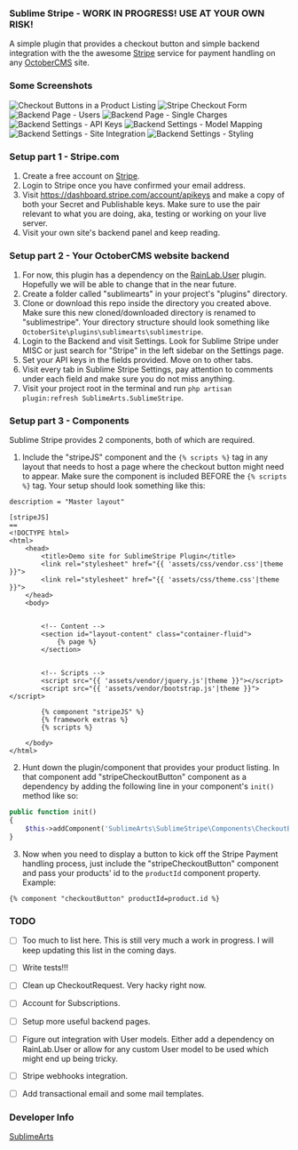 ### Sublime Stripe - WORK IN PROGRESS! USE AT YOUR OWN RISK!
A simple plugin that provides a checkout button and simple backend integration with the the awesome [Stripe](https://stripe.com/) service for payment handling on any [OctoberCMS](https://octobercms.com/) site.

### Some Screenshots
![Checkout Buttons in a Product Listing](/assets/images/01-frontend-checkout-button.png?raw=true "Checkout Buttons in a Product Listing")
![Stripe Checkout Form](/assets/images/02-frontend-checkout-form-open.png?raw=true "Stripe Checkout Form")
![Backend Page - Users](/assets/images/03-backend-page-users.png?raw=true "The modified Users page with Stripe related columns")
![Backend Page - Single Charges](/assets/images/04-backend-page-single-charges.png?raw=true "Stripe individual payments")
![Backend Settings - API Keys](/assets/images/05-backend-settings-api-keys.png?raw=true "Backend Settings - Stripe API Keys")
![Backend Settings - Model Mapping](/assets/images/06-backend-settings-model-mappings.png?raw=true "Backend Settings - Model Mapping")
![Backend Settings - Site Integration](/assets/images/07-backend-settings-site-integration.png?raw=true "Backend Settings - Site Integration")
![Backend Settings - Styling](/assets/images/08-backend-settings-styling.png?raw=true "Backend Settings - Styling")


### Setup part 1 - Stripe.com
1. Create a free account on [Stripe](https://stripe.com/).
2. Login to Stripe once you have confirmed your email address.
3. Visit https://dashboard.stripe.com/account/apikeys and make a copy of both your Secret and Publishable keys. Make sure to use the pair relevant to what you are doing, aka, testing or working on your live server.
4. Visit your own site's backend panel and keep reading.

### Setup part 2 - Your OctoberCMS website backend
1. For now, this plugin has a dependency on the [RainLab.User](https://github.com/rainlab/user-plugin) plugin. Hopefully we will be able to change that in the near future.
2. Create a folder called "sublimearts" in your project's "plugins" directory.
3. Clone or download this repo inside the directory you created above. Make sure this new cloned/downloaded directory is renamed to "sublimestripe". Your directory structure should look something like ```OctoberSite\plugins\sublimearts\sublimestripe```.
4. Login to the Backend and visit Settings. Look for Sublime Stripe under MISC or just search for "Stripe" in the left sidebar on the Settings page.
5. Set your API keys in the fields provided. Move on to other tabs.
6. Visit every tab in Sublime Stripe Settings, pay attention to comments under each field and make sure you do not miss anything.
7. Visit your project root in the terminal and run ```php artisan plugin:refresh SublimeArts.SublimeStripe```.

### Setup part 3 - Components
Sublime Stripe provides 2 components, both of which are required.

1. Include the "stripeJS" component and the ```{% scripts %}``` tag in any layout that needs to host a page where the checkout button might need to appear. Make sure the component is included BEFORE the ```{% scripts %}``` tag. Your setup should look something like this:

```twig
description = "Master layout"

[stripeJS]
==
<!DOCTYPE html>
<html>
    <head>
        <title>Demo site for SublimeStripe Plugin</title>
        <link rel="stylesheet" href="{{ 'assets/css/vendor.css'|theme }}">
        <link rel="stylesheet" href="{{ 'assets/css/theme.css'|theme }}">
    </head>
    <body>


        <!-- Content -->
        <section id="layout-content" class="container-fluid">
            {% page %}
        </section>


        <!-- Scripts -->
        <script src="{{ 'assets/vendor/jquery.js'|theme }}"></script>
        <script src="{{ 'assets/vendor/bootstrap.js'|theme }}"></script>
        
        {% component "stripeJS" %}
        {% framework extras %}
        {% scripts %}

    </body>
</html>
```
2. Hunt down the plugin/component that provides your product listing. In that component add "stripeCheckoutButton" component as a dependency by adding the following line in your component's ```init()``` method like so:
```php
public function init()
{
    $this->addComponent('SublimeArts\SublimeStripe\Components\CheckoutButton', 'checkoutButton', []);
}
```
3. Now when you need to display a button to kick off the Stripe Payment handling process, just include the "stripeCheckoutButton" component and pass your products' id to the ```productId``` component property. Example:
```twig
{% component "checkoutButton" productId=product.id %}
```


### TODO
- [ ] Too much to list here. This is still very much a work in progress. I will keep updating this list in the coming days.
- [ ] Write tests!!!
- [ ] Clean up CheckoutRequest. Very hacky right now.
- [ ] Account for Subscriptions.
- [ ] Setup more useful backend pages.
- [ ] Figure out integration with User models. Either add a dependency on RainLab.User or allow for any custom User model to be used which might end up being tricky.
- [ ] Stripe webhooks integration.
- [ ] Add transactional email and some mail templates.


### Developer Info
[SublimeArts](https://www.sublimearts.me)